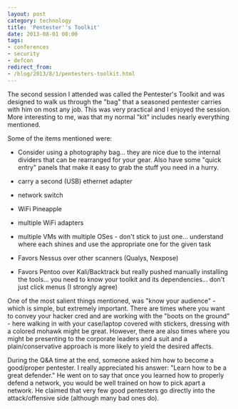```yaml
---
layout: post
category: technology
title: 'Pentester''s Toolkit'
date: 2013-08-01 00:00
tags:
- conferences
- security
- defcon
redirect_from:
- /blog/2013/8/1/pentesters-toolkit.html
---
```

The second session I attended was called the Pentester's Toolkit and was designed to walk us through the "bag" that a
seasoned pentester carries with him on most any job. This was very practical and I enjoyed the session. More
interesting to me, was that my normal "kit" includes nearly everything mentioned.

Some of the items mentioned were:

* Consider using a photography bag... they are nice due to the internal dividers that can be rearranged for your gear.
Also have some "quick entry" panels that make it easy to grab the stuff you need in a hurry.

* carry a second (USB) ethernet adapter

* network switch

* WiFi Pineapple

* multiple WiFi adapters

* multiple VMs with multiple OSes - don't stick to just one... understand where each shines and use the appropriate one
for the given task

* Favors Nessus over other scanners (Qualys, Nexpose)

* Favors Pentoo over Kali/Backtrack but really pushed manually installing the tools... you need to know your toolkit
and its dependencies... don't just click menus (I strongly agree)

One of the most salient things mentioned, was "know your audience" - which is simple, but extremely important. There
are times where you want to convey your hacker cred and are working with the "boots on the ground" - here walking in
with your case/laptop covered with stickers, dressing with a colored mohawk might be great. However, there are also
times where you might be presenting to the corporate leaders and a suit and a plain/conservative approach is more
likely to yield the desired affects.

During the Q&A time at the end, someone asked him how to become a good/proper pentester. I really appreciated his
answer: "Learn how to be a great defender." He went on to say that once you learned how to properly defend a network,
you would be well trained on how to pick apart a network. He claimed that very few good pentesters go directly into the
attack/offensive side (although many bad ones do).
